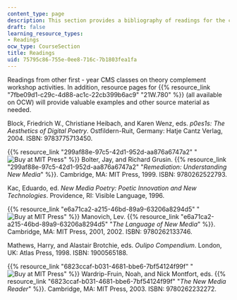 ```yaml
---
content_type: page
description: This section provides a bibliography of readings for the course.
draft: false
learning_resource_types:
- Readings
ocw_type: CourseSection
title: Readings
uid: 75795c86-755e-0ee8-716c-7b1803fea1fa
---
```

Readings from other first - year CMS classes on theory complement workshop activities. In addition, resource pages for {{% resource_link "7fbe09d1-c29c-4d88-ac1c-22cb399b6ac9" "21W.780" %}} (all available on OCW) will provide valuable examples and other source material as needed.

Block, Friedrich W., Christiane Heibach, and Karen Wenz, eds. *p0es1s: The Aesthetics of Digital Poetry*. Ostfildern-Ruit, Germany: Hatje Cantz Verlag, 2004. ISBN: 9783775713450.

{{% resource_link "299af88e-97c5-42d1-952d-aa876a6747a2" "![Buy at MIT Press](/images/mp_logo.gif)" %}} Bolter, Jay, and Richard Grusin. {{% resource_link "299af88e-97c5-42d1-952d-aa876a6747a2" "*Remediation: Understanding New Media*" %}}. Cambridge, MA: MIT Press, 1999. ISBN: 9780262522793.

Kac, Eduardo, ed. *New Media Poetry: Poetic Innovation and New Technologies*. Providence, RI: Visible Language, 1996.

{{% resource_link "e6a71ca2-a215-46bd-89a9-63206a8294d5" "![Buy at MIT Press](/images/mp_logo.gif)" %}} Manovich, Lev. {{% resource_link "e6a71ca2-a215-46bd-89a9-63206a8294d5" "*The Language of New Media*" %}}. Cambridge, MA: MIT Press, 2001, 2002. ISBN: 9780262133746.

Mathews, Harry, and Alastair Brotchie, eds. *Oulipo Compendium*. London, UK: Atlas Press, 1998. ISBN: 1900565188.

{{% resource_link "6823ccaf-b031-4681-bbe6-7bf54124f99f" "![Buy at MIT Press](/images/mp_logo.gif)" %}} Wardrip-Fruin, Noah, and Nick Montfort, eds. {{% resource_link "6823ccaf-b031-4681-bbe6-7bf54124f99f" "*The New Media Reader*" %}}. Cambridge, MA: MIT Press, 2003. ISBN: 9780262232272.